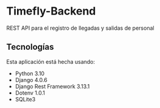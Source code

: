 # Timefly-Backend
REST API para el registro de llegadas y salidas de personal

## Tecnologías
Esta aplicación está hecha usando:
* Python 3.10
* Django 4.0.6
* Django Rest Framework 3.13.1
* Dotenv 1.0.1
* SQLite3

